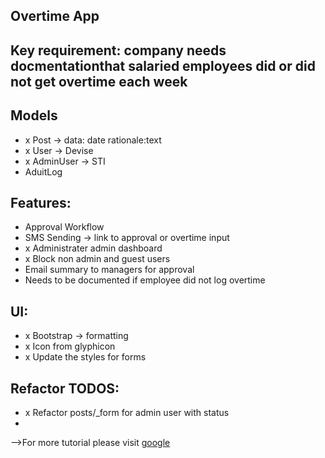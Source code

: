  ## Overtime App
 
 ## Key requirement: company needs docmentationthat salaried employees did or did not get overtime each week
 
 ## Models
 - x Post -> data: date rationale:text
 - x User -> Devise
 - x AdminUser -> STI
 - AduitLog

 ## Features:
 - Approval Workflow
 - SMS Sending -> link to approval or overtime input
 - x Administrater admin dashboard
 - x Block non admin and guest users
 - Email summary to managers for approval
 - Needs to be documented if employee did not log overtime
 
 ## UI:
 - x Bootstrap -> formatting 
 - x Icon from glyphicon
 - x Update the styles for forms
 
## Refactor TODOS:
 - x Refactor posts/_form for admin user with status
 - 
 
-->For more tutorial please visit [google](https://www.google.com)